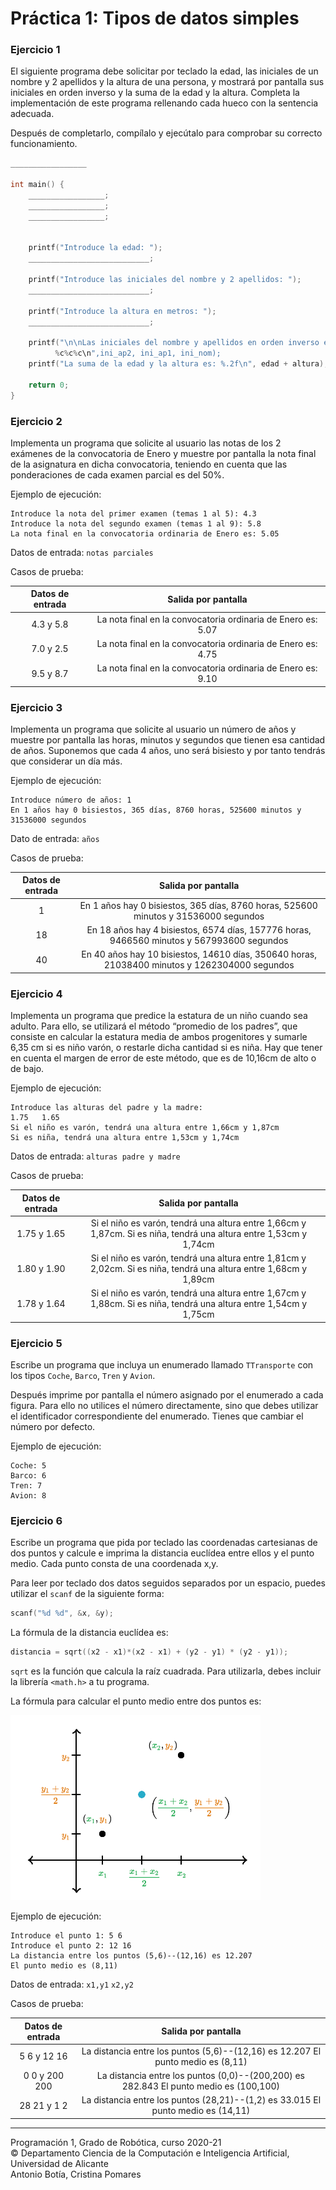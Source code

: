 # Práctica 1: Tipos de datos simples

### Ejercicio 1 ###

El siguiente programa debe solicitar por teclado la edad, las iniciales de un nombre y 2 apellidos y la altura de una persona, y mostrará por pantalla sus iniciales en orden inverso y la suma de la edad y la altura. Completa la implementación de este programa rellenando cada hueco con la sentencia adecuada.

Después de completarlo, compílalo y ejecútalo para comprobar su correcto funcionamiento.

~~~c
_________________

int main() {
    _________________;
    _________________;
    _________________;


    printf("Introduce la edad: ");
    ___________________________;

    printf("Introduce las iniciales del nombre y 2 apellidos: ");
    ___________________________;

    printf("Introduce la altura en metros: ");
    ___________________________;

    printf("\n\nLas iniciales del nombre y apellidos en orden inverso es:
          %c%c%c\n",ini_ap2, ini_ap1, ini_nom);
    printf("La suma de la edad y la altura es: %.2f\n", edad + altura);

    return 0;
}
~~~

### Ejercicio 2 ###

Implementa un programa que solicite al usuario las notas de los 2 exámenes de la convocatoria de Enero y muestre por pantalla la nota final de la asignatura en dicha convocatoria, teniendo en cuenta que las ponderaciones de cada examen parcial es del 50%.


Ejemplo de ejecución:

~~~text
Introduce la nota del primer examen (temas 1 al 5): 4.3
Introduce la nota del segundo examen (temas 1 al 9): 5.8
La nota final en la convocatoria ordinaria de Enero es: 5.05
~~~

Datos de entrada: `notas parciales`

Casos de prueba:

| Datos de entrada | Salida por pantalla |      
|:----------------:|:-------------------:|
| 4.3 y 5.8       | La nota final en la convocatoria ordinaria de Enero es: 5.07              |
| 7.0 y 2.5            | La nota final en la convocatoria ordinaria de Enero es: 4.75              |   
| 9.5 y 8.7            | La nota final en la convocatoria ordinaria de Enero es: 9.10              |    


### Ejercicio 3 ###

Implementa un programa que solicite al usuario un número de años y muestre por pantalla las horas, minutos y segundos que tienen esa cantidad de años. Suponemos que cada 4 años, uno será bisiesto y por tanto tendrás que considerar un día más.


Ejemplo de ejecución:

~~~text
Introduce número de años: 1
En 1 años hay 0 bisiestos, 365 días, 8760 horas, 525600 minutos y 31536000 segundos
~~~

Dato de entrada: `años`

Casos de prueba:

| Datos de entrada | Salida por pantalla |      
|:----------------:|:-------------------:|
|1                 | En 1 años hay 0 bisiestos, 365 días, 8760 horas, 525600 minutos y 31536000 segundos           |
| 18               | En 18 años hay 4 bisiestos, 6574 días, 157776 horas, 9466560 minutos y 567993600 segundos    |
| 40              | En 40 años hay 10 bisiestos, 14610 días, 350640 horas, 21038400 minutos y 1262304000 segundos   |

### Ejercicio 4 ###

Implementa un programa que predice la estatura de un niño cuando sea adulto. Para ello, se utilizará el método “promedio de los padres”, que consiste en calcular la estatura media de ambos progenitores y sumarle 6,35 cm si es niño varón, o restarle dicha cantidad si es niña.
Hay que tener en cuenta el margen de error de este método, que es de 10,16cm de alto o de bajo.


Ejemplo de ejecución:

~~~text
Introduce las alturas del padre y la madre: 
1.75   1.65
Si el niño es varón, tendrá una altura entre 1,66cm y 1,87cm
Si es niña, tendrá una altura entre 1,53cm y 1,74cm
~~~

Datos de entrada: `alturas padre y madre`

Casos de prueba:

| Datos de entrada | Salida por pantalla |      
|:----------------:|:-------------------:|
|  1.75 y 1.65   | Si el niño es varón, tendrá una altura entre 1,66cm y 1,87cm. Si es niña, tendrá una altura entre 1,53cm y 1,74cm |
|  1.80 y 1.90   | Si el niño es varón, tendrá una altura entre 1,81cm y 2,02cm. Si es niña, tendrá una altura entre 1,68cm y 1,89cm |   
|  1.78 y 1.64   | Si el niño es varón, tendrá una altura entre 1,67cm y 1,88cm. Si es niña, tendrá una altura entre 1,54cm y 1,75cm |  

### Ejercicio 5 ###

Escribe un programa que incluya un enumerado llamado `TTransporte` con los tipos `Coche`, `Barco`, `Tren` y `Avion`.

Después imprime por pantalla el número asignado por el enumerado a cada figura. Para ello no utilices el número directamente, sino que debes utilizar el identificador correspondiente del enumerado.
Tienes que cambiar el número por defecto.

Ejemplo de ejecución:

~~~text
Coche: 5
Barco: 6
Tren: 7
Avion: 8
~~~

### Ejercicio 6 ###

Escribe un programa que pida por teclado las coordenadas cartesianas de dos puntos y calcule e imprima la distancia euclídea entre ellos y el punto medio. Cada punto consta de una coordenada x,y.

Para leer por teclado dos datos seguidos separados por un espacio, puedes utilizar el `scanf` de la siguiente forma:

~~~c
scanf("%d %d", &x, &y);
~~~

La fórmula de la distancia euclídea es:

~~~c
distancia = sqrt((x2 - x1)*(x2 - x1) + (y2 - y1) * (y2 - y1));
~~~

`sqrt` es la función que calcula la raíz cuadrada. Para utilizarla, debes incluir la librería `<math.h>` a tu programa.

La fórmula para calcular el punto medio entre dos puntos es:

<img src="imagenes/punto_medio.png" width="400px"/>

Ejemplo de ejecución:

~~~text
Introduce el punto 1: 5 6
Introduce el punto 2: 12 16
La distancia entre los puntos (5,6)--(12,16) es 12.207
El punto medio es (8,11)
~~~

Datos de entrada: `x1,y1` `x2,y2` 

Casos de prueba:

| Datos de entrada | Salida por pantalla |      
|:----------------:|:-------------------:|
| 5 6 y 12 16      | La distancia entre los puntos (5,6)--(12,16) es 12.207 El punto medio es (8,11)   |
| 0 0 y 200 200      | La distancia entre los puntos (0,0)--(200,200) es 282.843 El punto medio es (100,100) |   
| 28 21 y 1 2      | La distancia entre los puntos (28,21)--(1,2) es 33.015 El punto medio es (14,11)  |


----

Programación 1, Grado de Robótica, curso 2020-21  
© Departamento Ciencia de la Computación e Inteligencia Artificial, Universidad de Alicante  
Antonio Botía, Cristina Pomares
